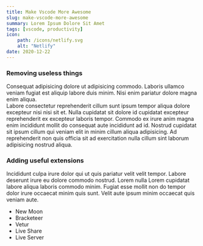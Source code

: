 ```yaml
---
title: Make Vscode More Awesome
slug: make-vscode-more-awesome
summary: Lorem Ipsum Dolore Sit Amet
tags: [vscode, productivity]
icon:
    path: /icons/netlify.svg
    alt: "Netlify"
date: 2020-12-22
---
```


### Removing useless things

Consequat adipisicing dolore ut adipisicing commodo. Laboris ullamco veniam fugiat est aliquip labore duis minim. Nisi enim pariatur dolore magna enim aliqua.  
Labore consectetur reprehenderit cillum sunt ipsum tempor aliqua dolore excepteur nisi nisi sit et. Nulla cupidatat sit dolore id cupidatat excepteur reprehenderit ex excepteur laboris tempor. Commodo ex irure anim magna enim incididunt mollit do consequat aute incididunt ad id. Nostrud cupidatat sit ipsum cillum qui veniam elit in minim cillum aliqua adipisicing. Ad reprehenderit non quis officia sit ad exercitation nulla cillum sint laborum adipisicing nostrud aliqua.  

### Adding useful extensions

Incididunt culpa irure dolor qui ut quis pariatur velit velit tempor. Labore deserunt irure eu dolore commodo nostrud. Lorem nulla Lorem cupidatat labore aliqua laboris commodo minim. Fugiat esse mollit non do tempor dolor irure occaecat minim quis sunt. Velit aute ipsum minim occaecat quis veniam aute.  

- New Moon  
- Bracketeer
- Vetur
- Live Share
- Live Server

